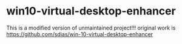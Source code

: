# win10-virtual-desktop-enhancer

This is a modified version of unmaintained project!!! 
original work is https://github.com/sdias/win-10-virtual-desktop-enhancer

